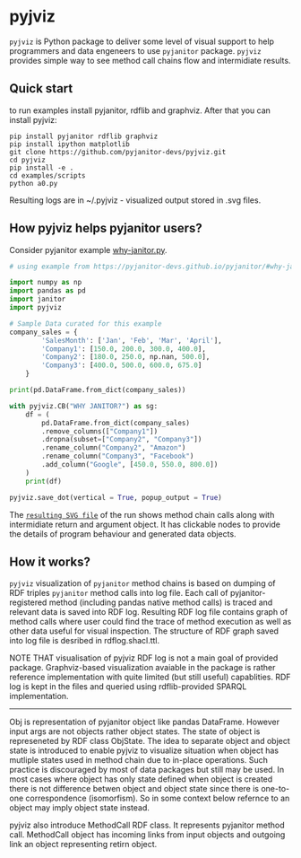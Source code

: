 # pyjviz

`pyjviz` is Python package to deliver some level of visual support to help programmers and data engeneers to use `pyjanitor` package.
`pyjviz` provides simple way to see method call chains flow and intermidiate results.

## Quick start

to run examples install pyjanitor, rdflib and graphviz. After that you can install pyjviz:

```
pip install pyjanitor rdflib graphviz
pip install ipython matplotlib
git clone https://github.com/pyjanitor-devs/pyjviz.git
cd pyjviz
pip install -e .
cd examples/scripts
python a0.py
```

Resulting logs are in ~/.pyjviz - visualized output stored in .svg files.

## How pyjviz helps pyjanitor users?

Consider pyjanitor example [why-janitor.py](https://github.com/pyjanitor-devs/pyjviz/blob/main/examples/scripts/why-janitor.py).

```python
# using example from https://pyjanitor-devs.github.io/pyjanitor/#why-janitor as starting point

import numpy as np
import pandas as pd
import janitor
import pyjviz

# Sample Data curated for this example
company_sales = {
        'SalesMonth': ['Jan', 'Feb', 'Mar', 'April'],
        'Company1': [150.0, 200.0, 300.0, 400.0],
        'Company2': [180.0, 250.0, np.nan, 500.0],
        'Company3': [400.0, 500.0, 600.0, 675.0]
    }

print(pd.DataFrame.from_dict(company_sales))

with pyjviz.CB("WHY JANITOR?") as sg:
    df = (
        pd.DataFrame.from_dict(company_sales)
        .remove_columns(["Company1"])
        .dropna(subset=["Company2", "Company3"])
        .rename_column("Company2", "Amazon")
        .rename_column("Company3", "Facebook")
        .add_column("Google", [450.0, 550.0, 800.0])
    )
    print(df)

pyjviz.save_dot(vertical = True, popup_output = True)
```

The [`resulting SVG file`][res] of the run shows method chain calls along with intermidiate return and argument object. It has clickable nodes to provide the details of program behaviour and generated data objects.

[res]: https://asmirnov69.github.io/pyjviz-poc/docs/why-janitor.py.ttl.dot.svg

## How it works?

`pyjviz` visualization of `pyjanitor` method chains is based on dumping of RDF triples `pyjanitor` method calls into log file. Each call of pyjanitor-registered method (including pandas native method calls) is traced and relevant data is saved into RDF log. Resulting RDF log file contains graph of method calls where user could find the trace of method execution as well as other data useful for visual inspection. The structure of RDF graph saved into log file is desribed in rdflog.shacl.ttl.

NOTE THAT visualisation of pyjviz RDF log is not a main goal of provided package. Graphviz-based visualization avaiable in the package is rather reference implementation with quite limited (but still useful) capablities. RDF log is kept in the files and queried using rdflib-provided SPARQL implementation.

--------

Obj is representation of pyjanitor object like pandas DataFrame. However input args are not objects rather object states. The state of object is represeneted by RDF class ObjState. The idea to separate object and object state is introduced to enable pyjviz to visualize situation when object has mutliple states used in method chain due to in-place operations. Such practice is discouraged by most of data packages but still may be used. In most cases where object has only state defined when object is created there is not difference betwen object and object state since there is one-to-one correspondence (isomorfism). So in some context below refernce to an object may imply object state instead.

pyjviz also introduce MethodCall RDF class. It represents pyjanitor method call. MethodCall object has incoming links from input objects and outgoing link an object representing retirn object.


